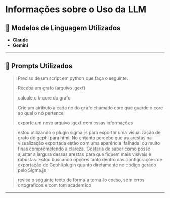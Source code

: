 # Informações sobre o Uso da LLM

## 🤖 Modelos de Linguagem Utilizados

- **Claude**
- **Gemini**

---

## 💬 Prompts Utilizados

> Preciso de um script em python que faça o seguinte:
>
> Receba um grafo (arquivo .gexf)
>
> calcule o k-core do grafo
>
> Crie um atributo a cada nó do grafo chamado core que guarde o core ao qual o nó pertence
>
> exporte um novo arquivo .gexf com essas informações

> estou utilizando o plugin sigma.js para exportar uma visualização de grafo do gephi para html. No entanto percebo que as arestas na visualização exportada estão com uma aparência 'falhada' ou muito finas comprometendo a clareza. Gostaria de saber como posso ajustar a largura dessas arestas para que fiquem mais visíveis e robustas. Estou buscando opções tanto dentro das configurações de exportação do Gephi/plugin quanto diretamente no código gerado pelo Sigma.js

> revise o seguinte texto de forma a torna-lo coeso, sem erros ortograficos e com tom academico

---
